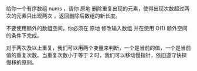 给你一个有序数组 nums ，请你 原地 删除重复出现的元素，使得出现次数超过两次的元素只出现两次 ，返回删除后数组的新长度。

不要使用额外的数组空间，你必须在 原地 修改输入数组 并在使用 O(1) 额外空间的条件下完成。

<!-- def removeDuplicates(self, nums: List[int]) -> int:
        i, j = 1, 1
        n = len(nums)
        cur, count = nums[0], 1
        while i < n and j < n:
            if nums[j] == cur:
                count += 1
            else:
                cur = nums[j]
                count = 1
            if count <= 2:
                nums[i] = nums[j]
                i += 1
            j += 1
        return i -->

对于两次及以上重复，我们可以用两个变量来判断，一个是当前的值，一个是当前值的重复次数。当重复次数小于等于 2 时，我们可以移动慢指针，依旧遵守快探慢移的原则。
